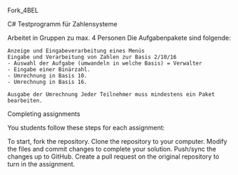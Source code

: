 Fork_4BEL

C# Testprogramm für Zahlensysteme

Arbeitet in Gruppen zu max. 4 Personen Die Aufgabenpakete sind folgende:

    Anzeige und Eingabeverarbeitung eines Menüs
    Eingabe und Verarbeitung von Zahlen zur Basis 2/10/16
    - Auswahl der Aufgabe (umwandeln in welche Basis) = Verwalter
    - Eingabe einer Binärzahl.
    - Umrechnung in Basis 10.
    - Umrechnung in Basis 16.
 
    Ausgabe der Umrechnung Jeder Teilnehmer muss mindestens ein Paket bearbeiten.

Completing assignments

You students follow these steps for each assignment:

To start, fork the repository.
Clone the repository to your computer.
Modify the files and commit changes to complete your solution.
Push/sync the changes up to GitHub.
Create a pull request on the original repository to turn in the assignment.
